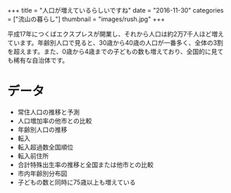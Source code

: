 +++
title = "人口が増えているらしいですね"
date = "2016-11-30"
categories = ["流山の暮らし"]
thumbnail = "images/rush.jpg"
+++

平成17年につくばエクスプレスが開業し、それから人口は約2万7千人ほど増えています。年齢別人口で見ると、30歳から40歳の人口が一番多く、全体の3割を超えます。また、0歳から4歳までの子どもの数も増えており、全国的に見ても稀有な自治体です。

# データ

- 常住人口の推移と予測
- 人口増加率の他市との比較
- 年齢別人口の推移
- 転入
- 転入超過数全国順位
- 転入前住所
- 合計特殊出生率の推移と全国または他市との比較
- 市内年齢別分布図
- 子どもの数と同時に75歳以上も増えている
